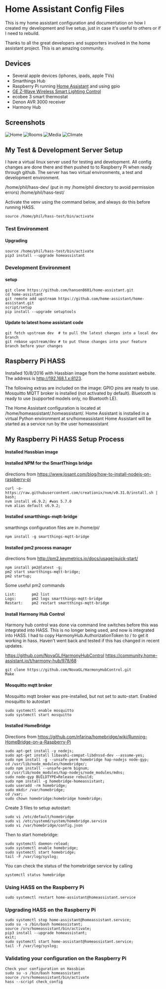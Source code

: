 # Home Assistant Config Files

This is my home assistant configuration and documentation on how I created my development and live setup, just in case it's useful to others or if I need to rebuild.

Thanks to all the great developers and supporters involved in the home assistant project. This is an amazing community.

## Devices

- Several apple devices (iphones, ipads, apple TVs)
- Smarthings Hub
- Raspberry Pi running [Home Assistant](https://home-assistant.io/) and using gpio
- [GE Z-Wave Wireless Smart Lighting Control](https://www.amazon.com/gp/product/B006LQFHN2/ref=oh_aui_detailpage_o00_s00?ie=UTF8&psc=1)
- ecobee 3 smart thermostat
- Denon AVR 3000 receiver
- Harmony Hub

## Screenshots

![Home](https://raw.githubusercontent.com/Hansen8601/home-assistant-config/master/images/screen1.png)
![Rooms](https://raw.githubusercontent.com/Hansen8601/home-assistant-config/master/images/screen2.png)
![Media](https://raw.githubusercontent.com/Hansen8601/home-assistant-config/master/images/screen3.png)
![Climate](https://raw.githubusercontent.com/Hansen8601/home-assistant-config/master/images/screen4.png)

## My Test & Development Server Setup

I have a virtual linux server used for testing and development. All config changes are done there and then pushed to to Raspberry Pi when ready through github. The server has two virtual environments, a test and development environment.

/home/phil/hass-dev/ (put in my /home/phil directory to avoid permission errors)
/home/phil/hass-test/

Activate the venv using the command below, and always do this before running HASS.

``` source /home/phil/hass-test/bin/activate ```

### Test Environment

#### Upgrading
```
source /home/phil/hass-test/bin/activate 
pip3 install --upgrade homeassistant
```

### Development Environment

#### setup
```
git clone https://github.com/hansen8601/home-assistant.git
cd home-assistant
git remote add upstream https://github.com/home-assistant/home-assistant.git
script/setup
pip install --upgrade setuptools
```

#### Update to latest home assistant code
```
git fetch upstream dev  # to pull the latest changes into a local dev branch
git rebase upstream/dev # to put those changes into your feature branch before your changes
```

## Raspberry Pi HASS

Installed 10/8/2016 with Hassbian image from the home assistant website. The address is http://192.168.1.x:8123. 

The following extras are included on the image:
GPIO pins are ready to use.
Mosquitto MQTT broker is installed (not activated by default).
Bluetooth is ready to use (supported models only, no Bluetooth LE).

The Home Assistant configuration is located at /home/homeassistant/.homeassistant/. 
Home Assistant is installed in a virtual Python environment at srv/homeassistant
Home Assistant will be started as a service run by the user homeassistant


## My Raspberry Pi HASS Setup Process

#### Installed Hassbian image

#### Installed NPM for the SmartThings bridge

directions from https://www.losant.com/blog/how-to-install-nodejs-on-raspberry-pi

```
curl -o- https://raw.githubusercontent.com/creationix/nvm/v0.31.0/install.sh | bash;
nvm install v6.9.2; #was 5.7.0
nvm alias default v6.9.2;
```

#### Installed smartthings-mqtt-bridge

smarthings configuration files are in /home/pi/

```
npm install -g smartthings-mqtt-bridge
```

#### Installed pm2 process manager
directions from http://pm2.keymetrics.io/docs/usage/quick-start/
```
npm install pm2@latest -g;
pm2 start smartthings-mqtt-bridge;
pm2 startup;
```

Some useful pm2 commands
```
List:		pm2 list
Logs:		pm2 logs smartthings-mqtt-bridge
Restart:	pm2 restart smartthings-mqtt-bridge
```

#### Install Harmony Hub Control
Harmony hub control was done via command line switches before this was integrated into HASS.  This is no longer being used, and now is integrated into HASS. I had to copy HarmonyHub.AuthorizationToken to / to get it working in hass. Haven't went  back and tested if this has changed in recent updates.

https://github.com/NovaGL/HarmonyHubControl
https://community.home-assistant.io/t/harmony-hub/978/68

```
git clone https://github.com/NovaGL/HarmonyHubControl.git
Make
```

#### Mosquitto mqtt broker

Mosquitto mqtt broker was pre-installed, but not set to auto-start. Enabled mosquitto to autostart
```
sudo systemctl enable mosquitto
sudo systemctl start mosquitto
```

#### Installed HomeBridge 

Directions from https://github.com/nfarina/homebridge/wiki/Running-HomeBridge-on-a-Raspberry-Pi

```
sudo apt-get install -y nodejs;
sudo apt-get install libavahi-compat-libdnssd-dev --assume-yes;
sudo npm install -g --unsafe-perm homebridge hap-nodejs node-gyp;
cd /usr/lib/node_modules/homebridge/;
sudo npm install --unsafe-perm bignum;
cd /usr/lib/node_modules/hap-nodejs/node_modules/mdns;
sudo node-gyp BUILDTYPE=Release rebuild;
sudo npm install -g homebridge-homeassistant;
sudo useradd -rm homebridge;
sudo mkdir /var/homebridge;
cd /var;
sudo chown homebridge:homebridge homebridge;
```

Create 3 files to setup autostart:
```
sudo vi /etc/default/homebridge
sudo vi /etc/systemd/system/homebridge.service
sudo vi /var/homebridge/config.json
```

Then to start homebridge:
```
sudo systemctl daemon-reload;
sudo systemctl enable homebridge;
sudo systemctl start homebridge;
tail -F /var/log/syslog;
```

You can check the status of the homebridge service by calling
```
systemctl status homebridge
```

### Using HASS on the Raspberry Pi

```
sudo systemctl restart home-assistant@homeassistant.service
```

### Upgrading HASS on the Raspberry Pi
```
sudo systemctl stop home-assistant@homeassistant.service;
sudo su -s /bin/bash homeassistant;
source /srv/homeassistant/bin/activate;
pip3 install --upgrade homeassistant;
exit;
sudo systemctl start home-assistant@homeassistant.service;
tail -f /var/log/syslog;
```

### Validating your configuration on the Raspberry Pi
```
Check your configuration on Hassbian
sudo su -s /bin/bash homeassistant
source /srv/homeassistant/bin/activate
hass --script check_config
```



